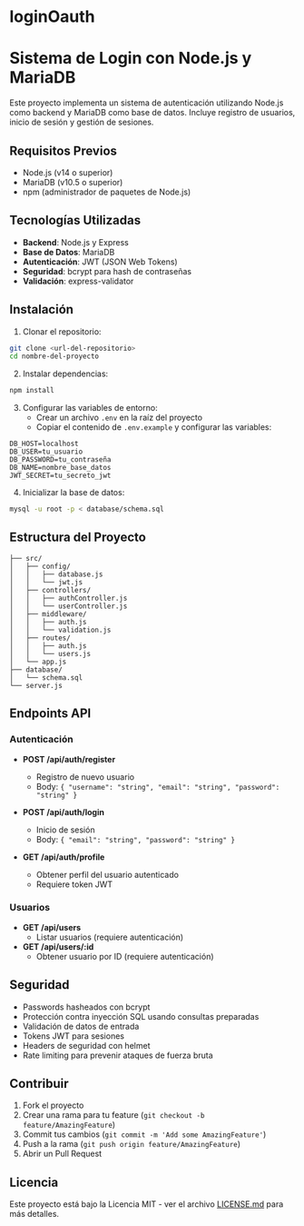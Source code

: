 # loginOauth
# Sistema de Login con Node.js y MariaDB

Este proyecto implementa un sistema de autenticación utilizando Node.js como backend y MariaDB como base de datos. Incluye registro de usuarios, inicio de sesión y gestión de sesiones.

## Requisitos Previos

- Node.js (v14 o superior)
- MariaDB (v10.5 o superior)
- npm (administrador de paquetes de Node.js)

## Tecnologías Utilizadas

- **Backend**: Node.js y Express
- **Base de Datos**: MariaDB
- **Autenticación**: JWT (JSON Web Tokens)
- **Seguridad**: bcrypt para hash de contraseñas
- **Validación**: express-validator

## Instalación

1. Clonar el repositorio:
```bash
git clone <url-del-repositorio>
cd nombre-del-proyecto
```

2. Instalar dependencias:
```bash
npm install
```

3. Configurar las variables de entorno:
   - Crear un archivo `.env` en la raíz del proyecto
   - Copiar el contenido de `.env.example` y configurar las variables:
```env
DB_HOST=localhost
DB_USER=tu_usuario
DB_PASSWORD=tu_contraseña
DB_NAME=nombre_base_datos
JWT_SECRET=tu_secreto_jwt
```

4. Inicializar la base de datos:
```bash
mysql -u root -p < database/schema.sql
```

## Estructura del Proyecto

```
├── src/
│   ├── config/
│   │   ├── database.js
│   │   └── jwt.js
│   ├── controllers/
│   │   ├── authController.js
│   │   └── userController.js
│   ├── middleware/
│   │   ├── auth.js
│   │   └── validation.js
│   ├── routes/
│   │   ├── auth.js
│   │   └── users.js
│   └── app.js
├── database/
│   └── schema.sql
└── server.js
```

## Endpoints API

### Autenticación

- **POST /api/auth/register**
  - Registro de nuevo usuario
  - Body: `{ "username": "string", "email": "string", "password": "string" }`

- **POST /api/auth/login**
  - Inicio de sesión
  - Body: `{ "email": "string", "password": "string" }`

- **GET /api/auth/profile**
  - Obtener perfil del usuario autenticado
  - Requiere token JWT

### Usuarios

- **GET /api/users**
  - Listar usuarios (requiere autenticación)
- **GET /api/users/:id**
  - Obtener usuario por ID (requiere autenticación)

## Seguridad

- Passwords hasheados con bcrypt
- Protección contra inyección SQL usando consultas preparadas
- Validación de datos de entrada
- Tokens JWT para sesiones
- Headers de seguridad con helmet
- Rate limiting para prevenir ataques de fuerza bruta

## Contribuir

1. Fork el proyecto
2. Crear una rama para tu feature (`git checkout -b feature/AmazingFeature`)
3. Commit tus cambios (`git commit -m 'Add some AmazingFeature'`)
4. Push a la rama (`git push origin feature/AmazingFeature`)
5. Abrir un Pull Request

## Licencia

Este proyecto está bajo la Licencia MIT - ver el archivo [LICENSE.md](LICENSE.md) para más detalles.